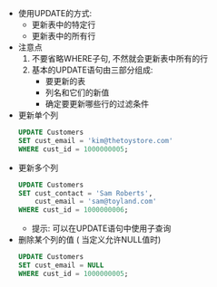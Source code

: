 - 使用UPDATE的方式:
    - 更新表中的特定行
    - 更新表中的所有行
- 注意点
    1. 不要省略WHERE子句, 不然就会更新表中所有的行
    2. 基本的UPDATE语句由三部分组成:
        - 要更新的表
        - 列名和它们的新值
        - 确定要更新哪些行的过滤条件
- 更新单个列
    ```sql
    UPDATE Customers
    SET cust_email = 'kim@thetoystore.com'
    WHERE cust_id = 1000000005;
    ```
- 更新多个列
    ```sql
    UPDATE Customers
    SET cust_contact = 'Sam Roberts', 
        cust_email = 'sam@toyland.com'
    WHERE cust_id = 1000000006;
    ```
    - 提示: 可以在UPDATE语句中使用子查询
- 删除某个列的值 ( 当定义允许NULL值时)
    ```sql
    UPDATE Customers
    SET cust_email = NULL
    WHERE cust_id = 1000000005;
    ```